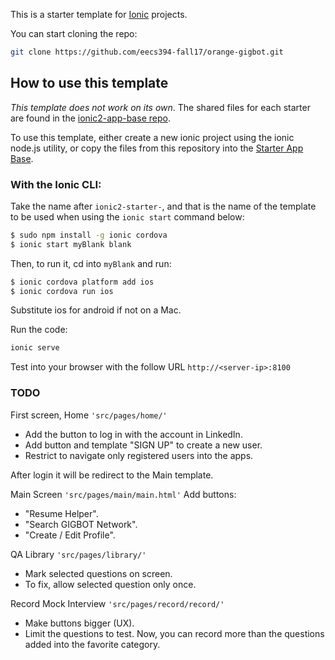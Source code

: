 This is a starter template for [Ionic](http://ionicframework.com/docs/) projects.

You can start cloning the repo:
```bash
git clone https://github.com/eecs394-fall17/orange-gigbot.git
```

## How to use this template

*This template does not work on its own*. The shared files for each starter are found in the [ionic2-app-base repo](https://github.com/ionic-team/ionic2-app-base).

To use this template, either create a new ionic project using the ionic node.js utility, or copy the files from this repository into the [Starter App Base](https://github.com/ionic-team/ionic2-app-base).

### With the Ionic CLI:

Take the name after `ionic2-starter-`, and that is the name of the template to be used when using the `ionic start` command below:

```bash
$ sudo npm install -g ionic cordova
$ ionic start myBlank blank
```

Then, to run it, cd into `myBlank` and run:

```bash
$ ionic cordova platform add ios
$ ionic cordova run ios
```

Substitute ios for android if not on a Mac.

Run the code:
```bash
ionic serve
```
Test into your browser with the follow URL `http://<server-ip>:8100`

### TODO ###

First screen, Home `'src/pages/home/'`
 - Add the button to log in with the account in LinkedIn.
 - Add button and template "SIGN UP" to create a new user.
 - Restrict to navigate only registered users into the apps.

After login it will be redirect to the Main template.

Main Screen `'src/pages/main/main.html'`
 Add buttons:
  - "Resume Helper".
  - "Search GIGBOT Network".
  - "Create / Edit Profile".

QA Library `'src/pages/library/'`
  - Mark selected questions on screen.
  - To fix, allow selected question only once.

Record Mock Interview `'src/pages/record/record/'`
 - Make buttons bigger (UX).
 - Limit the questions to test. Now, you can record more than the questions added into the favorite category.